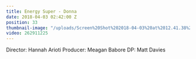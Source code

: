 ```yaml
---
title: Energy Super - Donna
date: 2018-04-03 02:42:00 Z
position: 33
thumbnail-image: "/uploads/Screen%20Shot%202018-04-03%20at%2012.41.38%20pm.png"
video: 262911225
---
```


Director: Hannah Arioti
Producer: Meagan Babore
DP: Matt Davies